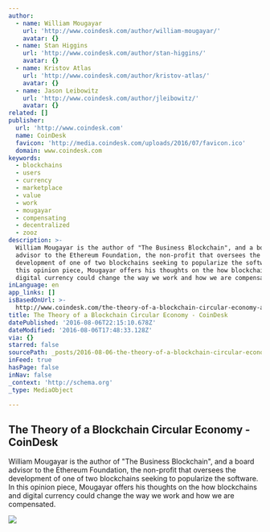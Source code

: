 ```yaml
---
author:
  - name: William Mougayar
    url: 'http://www.coindesk.com/author/william-mougayar/'
    avatar: {}
  - name: Stan Higgins
    url: 'http://www.coindesk.com/author/stan-higgins/'
    avatar: {}
  - name: Kristov Atlas
    url: 'http://www.coindesk.com/author/kristov-atlas/'
    avatar: {}
  - name: Jason Leibowitz
    url: 'http://www.coindesk.com/author/jleibowitz/'
    avatar: {}
related: []
publisher:
  url: 'http://www.coindesk.com'
  name: CoinDesk
  favicon: 'http://media.coindesk.com/uploads/2016/07/favicon.ico'
  domain: www.coindesk.com
keywords:
  - blockchains
  - users
  - currency
  - marketplace
  - value
  - work
  - mougayar
  - compensating
  - decentralized
  - zooz
description: >-
  William Mougayar is the author of "The Business Blockchain", and a board
  advisor to the Ethereum Foundation, the non-profit that oversees the
  development of one of two blockchains seeking to popularize the software. In
  this opinion piece, Mougayar offers his thoughts on the how blockchains and
  digital currency could change the way we work and how we are compensated.
inLanguage: en
app_links: []
isBasedOnUrl: >-
  http://www.coindesk.com/the-theory-of-a-blockchain-circular-economy-and-the-future-of-work/
title: The Theory of a Blockchain Circular Economy - CoinDesk
datePublished: '2016-08-06T22:15:10.678Z'
dateModified: '2016-08-06T17:48:33.128Z'
via: {}
starred: false
sourcePath: _posts/2016-08-06-the-theory-of-a-blockchain-circular-economy-coindesk.md
inFeed: true
hasPage: false
inNav: false
_context: 'http://schema.org'
_type: MediaObject

---
```

<article style=""><h1>The Theory of a Blockchain Circular Economy - CoinDesk</h1><p>William Mougayar is the author of "The Business Blockchain", and a board advisor to the Ethereum Foundation, the non-profit that oversees the development of one of two blockchains seeking to popularize the software. In this opinion piece, Mougayar offers his thoughts on the how blockchains and digital currency could change the way we work and how we are compensated.</p><img src="https://media.coindesk.com/uploads/2016/08/shutterstock_244832941.jpg" /></article>